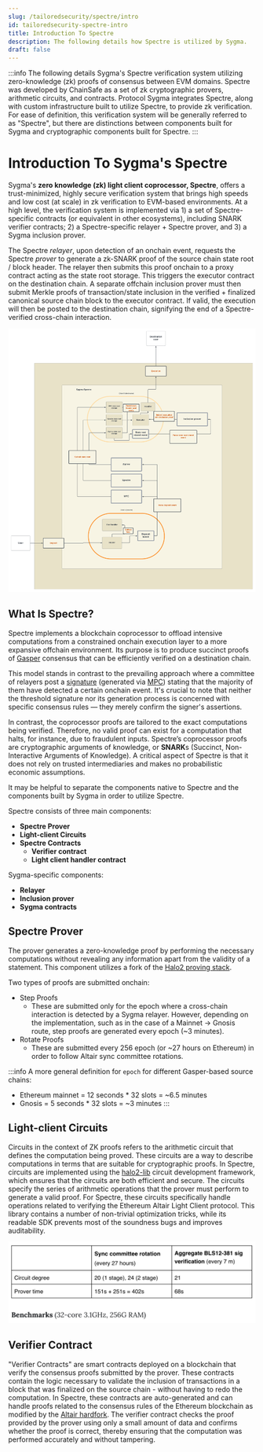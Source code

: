 ```yaml
---
slug: /tailoredsecurity/spectre/intro
id: tailoredsecurity-spectre-intro
title: Introduction To Spectre
description: The following details how Spectre is utilized by Sygma.
draft: false
---
```


:::info
The following details Sygma's Spectre verification system utilizing zero-knowledge (zk) proofs of consensus between EVM domains. Spectre was developed by ChainSafe as a set of zk cryptographic provers, arithmetic circuits, and contracts. Protocol Sygma integrates Spectre, along with custom infrastructure built to utilize Spectre, to provide zk verification. For ease of definition, this verification system will be generally referred to as "Spectre", but there are distinctions between components built for Sygma and cryptographic components built for Spectre.
:::

# Introduction To Sygma's Spectre

Sygma's **zero knowledge (zk) light client coprocessor, Spectre**, offers a trust-minimized, highly secure verification system that brings high speeds and low cost (at scale) in zk verification to EVM-based environments. At a high level, the verification system is implemented via 1) a set of Spectre-specific contracts (or equivalent in other ecosystems), including SNARK verifier contracts; 2) a Spectre-specific relayer + Spectre prover, and 3) a Sygma inclusion prover.

The Spectre _relayer_, upon detection of an onchain event, requests the Spectre _prover_ to generate a zk-SNARK proof of the source chain state root / block header. The relayer then submits this proof onchain to a proxy contract acting as the state root storage. This triggers the executor contract on the destination chain. A separate offchain inclusion prover must then submit Merkle proofs of transaction/state inclusion in the verified + finalized canonical source chain block to the executor contract. If valid, the execution will then be posted to the destination chain, signifying the end of a Spectre-verified cross-chain interaction.

![](<../../../../static/assets/sygma_spectre_flow.png>)

## What Is Spectre?

Spectre implements a blockchain coprocessor to offload intensive computations from a constrained onchain execution layer to a more expansive offchain environment. Its purpose is to produce succinct proofs of [Gasper](https://ethereum.org/en/developers/docs/consensus-mechanisms/pos/gasper/) consensus that can be efficiently verified on a destination chain. 

This model stands in contrast to the prevailing approach where a committee of relayers post a [signature](../02-MPC/06-signing.md) (generated via [MPC](../02-MPC/02-mpc.md)) stating that the majority of them have detected a certain onchain event. It's crucial to note that neither the threshold signature nor its generation process is concerned with specific consensus rules — they merely confirm the signer's assertions. 

In contrast, the coprocessor proofs are tailored to the exact computations being verified. Therefore, no valid proof can exist for a computation that halts, for instance, due to fraudulent inputs. Spectre’s coprocessor proofs are cryptographic arguments of knowledge, or **SNARK**s (Succinct, Non-Interactive Arguments of Knowledge). A critical aspect of Spectre is that it does not rely on trusted intermediaries and makes no probabilistic economic assumptions.

It may be helpful to separate the components native to Spectre and the components built by Sygma in order to utilize Spectre.

Spectre consists of three main components:
- **Spectre Prover**
- **Light-client Circuits**
- **Spectre Contracts**
  - **Verifier contract**
  - **Light client handler contract**

Sygma-specific components:
- **Relayer** 
- **Inclusion prover** 
- **Sygma contracts**

## Spectre Prover

The prover generates a zero-knowledge proof by performing the necessary computations without revealing any information apart from the validity of a statement. This component utilizes a fork of the [Halo2 proving stack](https://github.com/privacy-scaling-explorations/halo2).

Two types of proofs are submitted onchain:
- Step Proofs
  - These are submitted only for the epoch where a cross-chain interaction is detected by a Sygma relayer. However, depending on the implementation, such as in the case of a Mainnet -> Gnosis route, step proofs are generated every epoch (~3 minutes).
- Rotate Proofs
  - These are submitted every 256 epoch (or ~27 hours on Ethereum) in order to follow Altair sync committee rotations.

:::info
A more general definition for `epoch` for different Gasper-based source chains:
- Ethereum mainnet = 12 seconds * 32 slots = ~6.5 minutes 
- Gnosis = 5 seconds * 32 slots = ~3 minutes
:::

## Light-client Circuits

Circuits in the context of ZK proofs refers to the arithmetic circuit that defines the computation being proved. These circuits are a way to describe computations in terms that are suitable for cryptographic proofs. In Spectre, circuits are implemented using the [halo2-lib](https://github.com/axiom-crypto/halo2-lib) circuit development framework, which ensures that the circuits are both efficient and secure. The circuits specify the series of arithmetic operations that the prover must perform to generate a valid proof. For Spectre, these circuits specifically handle operations related to verifying the Ethereum Altair Light Client protocol. This library contains a number of non-trivial optimization tricks, while its readable SDK prevents most of the soundness bugs and improves auditability.

![](<../../../../static/assets/spectre_lightclient_benchmark.png>)

## Verifier Contract

"Verifier Contracts" are smart contracts deployed on a blockchain that verify the consensus proofs submitted by the prover. These contracts contain the logic necessary to validate the inclusion of transactions in a block that was finalized on the source chain - without having to redo the computation. In Spectre, these contracts are auto-generated and can handle proofs related to the consensus rules of the Ethereum blockchain as modified by the [Altair hardfork](https://ethereum.org/en/history/#altair). The verifier contract checks the proof provided by the prover using only a small amount of data and confirms whether the proof is correct, thereby ensuring that the computation was performed accurately and without tampering.